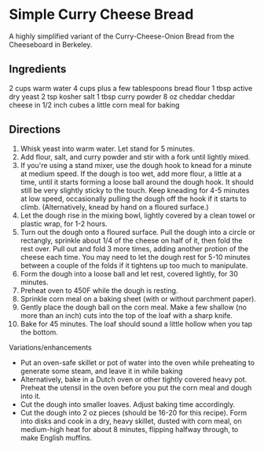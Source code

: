 # Simple Curry Cheese Bread

A highly simplified variant of the Curry-Cheese-Onion Bread from the Cheeseboard in Berkeley.

## Ingredients

2 cups warm water
4 cups plus a few tablespoons bread flour
1 tbsp active dry yeast
2 tsp kosher salt
1 tbsp curry powder
8 oz cheddar cheddar cheese in 1/2 inch cubes
a little corn meal for baking

## Directions

1. Whisk yeast into warm water. Let stand for 5 minutes.
2. Add flour, salt, and curry powder and stir with a fork until lightly mixed.
3. If you're using a stand mixer, use the dough hook to knead for a minute at medium speed. If the dough is too wet, add more flour, a little at a time, until it starts forming a loose ball around the dough hook. It should still be very slightly sticky to the touch. Keep kneading for 4-5 minutes at low speed, occasionally pulling the dough off the hook if it starts to climb. (Alternatively, knead by hand on a floured surface.)
4. Let the dough rise in the mixing bowl, lightly covered by a clean towel or plastic wrap, for 1-2 hours.
5. Turn out the dough onto a floured surface. Pull the dough into a circle or rectangly, sprinkle about 1/4 of the cheese on half of it, then fold the rest over. Pull out and fold 3 more times, adding another protion of the cheese each time. You may need to let the dough rest for 5-10 minutes between a couple of the folds if it tightens up too much to manipulate.
6. Form the dough into a loose ball and let rest, covered lightly, for 30 minutes.
7. Preheat oven to 450F while the dough is resting.
8. Sprinkle corn meal on a baking sheet (with or without parchment paper).
9. Gently place the dough ball on the corn meal. Make a few shallow (no more than an inch) cuts into the top of the loaf with a sharp knife.
10. Bake for 45 minutes. The loaf should sound a little hollow when you tap the bottom.

Variations/enhancements

  - Put an oven-safe skillet or pot of water into the oven while preheating to generate some steam, and leave it in while baking
   - Alternatively, bake in a Dutch oven or other tightly covered heavy pot. Preheat the utensil in the oven before you put the corn meal and dough into it.
   - Cut the dough into smaller loaves. Adjust baking time accordingly.
   - Cut the dough into 2 oz pieces (should be 16-20 for this recipe). Form into disks and cook in a dry, heavy skillet, dusted with corn meal, on medium-high heat for about 8 minutes, flipping halfway through, to make English muffins.